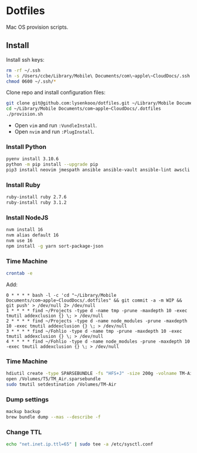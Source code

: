 # Dotfiles

Mac OS provision scripts.

## Install

Install ssh keys:
```sh
rm -rf ~/.ssh
ln -s /Users/ccbe/Library/Mobile\ Documents/com\~apple\~CloudDocs/.ssh ~/.ssh
chmod 0600 ~/.ssh/*
```

Clone repo and install configuration files:
```sh
git clone git@github.com:lysenkooo/dotfiles.git ~/Library/Mobile Documents/com~apple~CloudDocs/.dotfiles
cd ~/Library/Mobile Documents/com~apple~CloudDocs/.dotfiles
./provision.sh
```

* Open `vim` and run `:VundleInstall`.
* Open `nvim` and run `:PlugInstall`.

### Install Python

```sh
pyenv install 3.10.6
python -m pip install --upgrade pip
pip3 install neovim jmespath ansible ansible-vault ansible-lint awscli
```

### Install Ruby

```sh
ruby-install ruby 2.7.6
ruby-install ruby 3.1.2
```

### Install NodeJS

```sh
nvm install 16
nvm alias default 16
nvm use 16
npm install -g yarn sort-package-json
```

### Time Machine

```sh
crontab -e
```

Add:
```
0 * * * * bash -l -c 'cd "~/Library/Mobile Documents/com~apple~CloudDocs/.dotfiles" && git commit -a -m WIP && git push' > /dev/null 2> /dev/null
1 * * * * find ~/Projects -type d -name tmp -prune -maxdepth 10 -exec tmutil addexclusion {} \; > /dev/null
2 * * * * find ~/Projects -type d -name node_modules -prune -maxdepth 10 -exec tmutil addexclusion {} \; > /dev/null
3 * * * * find ~/Fohlio -type d -name tmp -prune -maxdepth 10 -exec tmutil addexclusion {} \; > /dev/null
4 * * * * find ~/Fohlio -type d -name node_modules -prune -maxdepth 10 -exec tmutil addexclusion {} \; > /dev/null
```

### Time Machine

```sh
hdiutil create -type SPARSEBUNDLE -fs "HFS+J" -size 200g -volname TM-Air /Volumes/T5/TM_Air.sparsebundle
open /Volumes/T5/TM_Air.sparsebundle
sudo tmutil setdestination /Volumes/TM-Air
```

### Dump settings

```sh
mackup backup
brew bundle dump --mas --describe -f
```

### Change TTL

```sh
echo "net.inet.ip.ttl=65" | sudo tee -a /etc/sysctl.conf
```
